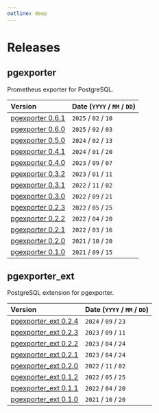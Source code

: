 ```yaml
---
outline: deep
---
```


# Releases

## pgexporter

Prometheus exporter for PostgreSQL.

|Version|Date (`YYYY` / `MM` / `DD`) |
|:---|---|
|[pgexporter 0.6.1](./releases/pgexporter_0_6_1.md)|`2025` / `02` / `10`|
|[pgexporter 0.6.0](./releases/pgexporter_0_6_0.md)|`2025` / `02` / `03`|
|[pgexporter 0.5.0](./releases/pgexporter_0_5_0.md)|`2024` / `02` / `13`|
|[pgexporter 0.4.1](./releases/pgexporter_0_4_1.md)|`2024` / `01` / `20`|
|[pgexporter 0.4.0](./releases/pgexporter_0_4_0.md)|`2023` / `09` / `07`|
|[pgexporter 0.3.2](./releases/pgexporter_0_3_2.md)|`2023` / `01` / `11`|
|[pgexporter 0.3.1](./releases/pgexporter_0_3_1.md)|`2022` / `11` / `02`|
|[pgexporter 0.3.0](./releases/pgexporter_0_3_0.md)|`2022` / `09` / `21`|
|[pgexporter 0.2.3](./releases/pgexporter_0_2_3.md)|`2022` / `05` / `25`|
|[pgexporter 0.2.2](./releases/pgexporter_0_2_2.md)|`2022` / `04` / `20`|
|[pgexporter 0.2.1](./releases/pgexporter_0_2_1.md)|`2022` / `03` / `16`|
|[pgexporter 0.2.0](./releases/pgexporter_0_2_0.md)|`2021` / `10` / `20`|
|[pgexporter 0.1.0](./releases/pgexporter_0_1_0.md)|`2021` / `09` / `15`|

## pgexporter_ext

PostgreSQL extension for pgexporter.

|Version|Date (`YYYY` / `MM` / `DD`) |
|:---|---|
|[pgexporter_ext 0.2.4](./releases/pgexporter_ext_0_2_4.md)|`2024` / `09` / `23`|
|[pgexporter_ext 0.2.3](./releases/pgexporter_ext_0_2_3.md)|`2023` / `09` / `11`|
|[pgexporter_ext 0.2.2](./releases/pgexporter_ext_0_2_2.md)|`2023` / `04` / `24`|
|[pgexporter_ext 0.2.1](./releases/pgexporter_ext_0_2_1.md)|`2023` / `04` / `24`|
|[pgexporter_ext 0.2.0](./releases/pgexporter_ext_0_2_0.md)|`2022` / `11` / `02`|
|[pgexporter_ext 0.1.2](./releases/pgexporter_ext_0_1_2.md)|`2022` / `05` / `25`|
|[pgexporter_ext 0.1.1](./releases/pgexporter_ext_0_1_1.md)|`2022` / `04` / `20`|
|[pgexporter_ext 0.1.0](./releases/pgexporter_ext_0_1_0.md)|`2021` / `10` / `20`|

